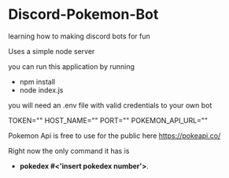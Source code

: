 # Discord-Pokemon-Bot
learning how to making discord bots for fun

Uses a simple node server

you can run this application by running 
 - npm install
 - node index.js
 
 you will need an .env file with valid credentials to your own bot
 
TOKEN=""
HOST_NAME=""
PORT=""
POKEMON_API_URL=""

Pokemon Api is free to use for the public here
https://pokeapi.co/

Right now the only command it has is 
- __pokedex #<'insert pokedex number'>__.
